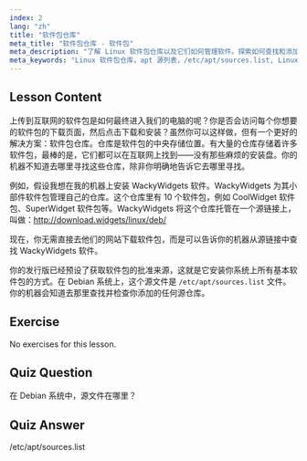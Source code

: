 ```yaml
---
index: 2
lang: "zh"
title: "软件包仓库"
meta_title: "软件包仓库 - 软件包"
meta_description: "了解 Linux 软件包仓库以及它们如何管理软件。探索如何查找和添加软件包源，例如 /etc/apt/sources.list，以便轻松安装。"
meta_keywords: "Linux 软件包仓库，apt 源列表，/etc/apt/sources.list, Linux 软件包，Linux 初学者，Linux 教程，软件包管理"
---
```


## Lesson Content

上传到互联网的软件包是如何最终进入我们的电脑的呢？你是否会访问每个你想要的软件包的下载页面，然后点击下载和安装？虽然你可以这样做，但有一个更好的解决方案：软件包仓库。仓库是软件包的中央存储位置。有大量的仓库存储着许多软件包，最棒的是，它们都可以在互联网上找到——没有那些麻烦的安装盘。你的机器不知道去哪里寻找这些仓库，除非你明确地告诉它去哪里寻找。

例如，假设我想在我的机器上安装 WackyWidgets 软件。WackyWidgets 为其小部件软件包管理自己的仓库。这个仓库里有 10 个软件包，例如 CoolWidget 软件包、SuperWidget 软件包等。WackyWidgets 将这个仓库托管在一个源链接上，叫做：<http://download.widgets/linux/deb/>

现在，你无需直接去他们的网站下载软件包，而是可以告诉你的机器从源链接中查找 WackyWidgets 软件。

你的发行版已经预设了获取软件包的批准来源，这就是它安装你系统上所有基本软件包的方式。在 Debian 系统上，这个源文件是 `/etc/apt/sources.list` 文件。你的机器会知道去那里查找并检查你添加的任何源仓库。

## Exercise

No exercises for this lesson.

## Quiz Question

在 Debian 系统中，源文件在哪里？

## Quiz Answer

/etc/apt/sources.list
